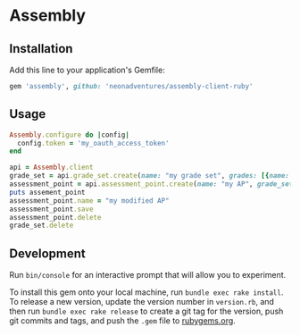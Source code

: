 # Assembly


## Installation

Add this line to your application's Gemfile:

```ruby
gem 'assembly', github: 'neonadventures/assembly-client-ruby'

```

## Usage

```ruby
Assembly.configure do |config|
  config.token = 'my_oauth_access_token'
end

api = Assembly.client
grade_set = api.grade_set.create(name: "my grade set", grades: [{name: '1', value: 1 }])
assessment_point = api.assessment_point.create(name: "my AP", grade_set_id: grade_set.id)
puts assement_point
assessment_point.name = "my modified AP"
assessment_point.save
assessment_point.delete
grade_set.delete

```

## Development

Run `bin/console` for an interactive prompt that will allow you to experiment.

To install this gem onto your local machine, run `bundle exec rake install`. To release a new version, update the version number in `version.rb`, and then run `bundle exec rake release` to create a git tag for the version, push git commits and tags, and push the `.gem` file to [rubygems.org](https://rubygems.org).
